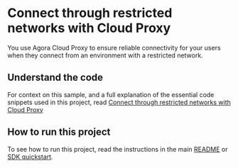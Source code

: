 # Connect through restricted networks with Cloud Proxy

You use Agora Cloud Proxy to ensure reliable connectivity for your users when they connect from an environment with a restricted network.

## Understand the code

For context on this sample, and a full explanation of the essential code snippets used in this project, read [Connect through restricted networks with Cloud Proxy](https://docs.agora.io/en/signaling/develop/cloud-proxy?platform=web)


## How to run this project

To see how to run this project, read the instructions in the main [README](../../README.md) or [SDK quickstart](https://docs.agora.io/en/signaling/get-started/get-started-sdk).

